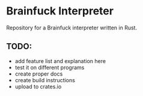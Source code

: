 # Brainfuck Interpreter

Repository for a Brainfuck interpreter written in Rust.

## TODO:

- add feature list and explanation here
- test it on different programs
- create proper docs
- create build instructions
- upload to crates.io

